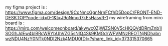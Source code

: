 my figma project is : 
https://www.figma.com/design/9CoNmcGgnNrnFCfhD5DopC/FRONT-END-DESKTOP?node-id=0-1&t=J9oNmcd7kEsHasvR-1
my wireframing from miro board is :
https://miro.com/welcomeonboard/akwwc0ZjWjZSN0V5cHlQQVdDRmZnb1lSOGhJdEw4blBRcWRYbUhVZG5sNlQ4Sk9KMGdrWFVMNzREOTNjNDhabnwzNDU4NzY0NTk0NDI2Nzk4MDU0fDI=?share_link_id=373315370665
